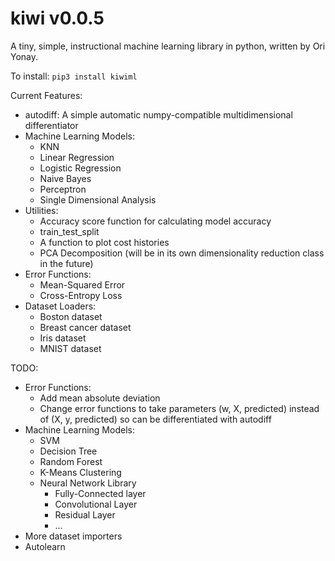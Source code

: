 # kiwi v0.0.5
A tiny, simple, instructional machine learning library in python, written by Ori Yonay.

To install:
`pip3 install kiwiml`

Current Features:
* autodiff: A simple automatic numpy-compatible multidimensional differentiator
* Machine Learning Models:
  * KNN
  * Linear Regression
  * Logistic Regression
  * Naive Bayes
  * Perceptron
  * Single Dimensional Analysis
* Utilities:
  * Accuracy score function for calculating model accuracy
  * train_test_split
  * A function to plot cost histories
  * PCA Decomposition (will be in its own dimensionality reduction class in the future)
* Error Functions:
  * Mean-Squared Error
  * Cross-Entropy Loss
* Dataset Loaders:
  * Boston dataset
  * Breast cancer dataset
  * Iris dataset
  * MNIST dataset

TODO:
* Error Functions:
  * Add mean absolute deviation
  * Change error functions to take parameters (w, X, predicted) instead of (X, y, predicted) so can be differentiated with autodiff
* Machine Learning Models:
  * SVM
  * Decision Tree
  * Random Forest
  * K-Means Clustering
  * Neural Network Library
     * Fully-Connected layer
     * Convolutional Layer
     * Residual Layer
     * ...
* More dataset importers
* Autolearn
